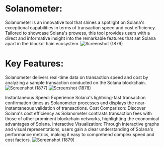 # Solanometer:

Solanometer is an innovative tool that shines a spotlight on Solana's exceptional capabilities in terms of transaction speed and cost efficiency. Tailored to showcase Solana's prowess, this tool provides users with a direct and informative insight into the remarkable features that set Solana apart in the blockc!
hain ecosystem.
![Screenshot (1876)](https://github.com/nauriculus/Solanometer/assets/24634581/85bf2868-6e9d-445f-8942-8d24f6352c2d)



# Key Features:
Solanometer delivers real-time data on transaction speed and cost by analyzing a sample transaction conducted on the Solana blockchain.
![Screenshot (1877)](https://github.com/nauriculus/Solanometer/assets/24634581/1fbde95a-ab10-4ebb-b992-fa0b040ddc92)
![Screenshot (1878)](https://github.com/nauriculus/Solanometer/assets/24634581/5f87d614-8c58-4611-beab-0964d617b165)

Instantaneous Speed: Experience Solana's lightning-fast transaction confirmation times as Solanometer processes and displays the near-instantaneous validation of transactions.
Cost Comparison: Discover Solana's cost efficiency as Solanometer contrasts transaction fees with those of other prominent blockchain networks, highlighting the economical advantages of Solana.
Interactive Visualization: Through interactive graphs and visual representations, users gain a clear understanding of Solana's performance metrics, making it easy to comprehend complex speed and cost factors.
![Screenshot (1879)](https://github.com/nauriculus/Solanometer/assets/24634581/346042b0-33bc-4f11-9332-8b4ab70e2fa8)
